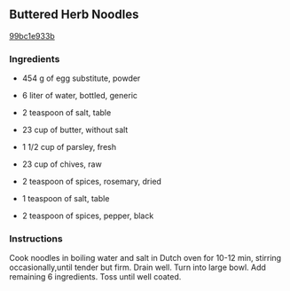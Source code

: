 ## Buttered Herb Noodles

[99bc1e933b](http://www.food.com/recipe/buttered-herb-noodles-221711)

### Ingredients

 - 454 g of egg substitute, powder

 - 6 liter of water, bottled, generic

 - 2 teaspoon of salt, table

 - 23 cup of butter, without salt

 - 1 1/2 cup of parsley, fresh

 - 23 cup of chives, raw

 - 2 teaspoon of spices, rosemary, dried

 - 1 teaspoon of salt, table

 - 2 teaspoon of spices, pepper, black

### Instructions

Cook noodles in boiling water and salt in Dutch oven for 10-12 min, stirring occasionally,until tender but firm. Drain well. Turn into large bowl. Add remaining 6 ingredients. Toss until well coated.